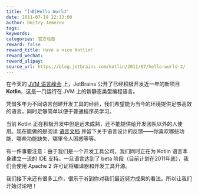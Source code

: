 ```yaml
---
title: "[译]Hello World"
date: 2011-07-19 22:13:00
author: Dmitry Jemerov
tags:
keywords:
categories: 官方动态
reward: false
reward_title: Have a nice Kotlin!
reward_wechat:
reward_alipay:
source_url: https://blog.jetbrains.com/kotlin/2011/07/hello-world-2/
---
```


在今天的 [JVM 语言峰会](http://openjdk.java.net/projects/mlvm/jvmlangsummit/) 上，JetBrains 公开了已经积极开发近一年的新项目 **Kotlin**，这是一门运行在 JVM 上的新静态类型编程语言。

凭借多年为不同语言创建开发工具的经验，我们希望能为当今的环境提供足够高效的语言，同时足够简单以便于普通程序员学习。

当前 Kotlin 正在积极开发中但是远未成熟，还不能提供给开发团队以外的人使用。现在能做的是阅读 [语言文档](http://confluence.jetbrains.net/display/Kotlin/Welcome) 并留下关于语言设计的反馈——你喜欢哪些功能、哪些功能缺失、哪里令人困惑等等。

有一件事要注意：由于我们是一个开发工具公司，我们同时正在为 Kotlin 语言本身建立一流的 IDE 支持。一旦语言达到了 beta 阶段（目前计划在2011年底），我们会使用 Apache 2 许可证将编译器和开发工具开源。

我们接下来还有很多工作，很乐于听到你对我们最近努力成果的看法。所以让我们开始讨论吧！
